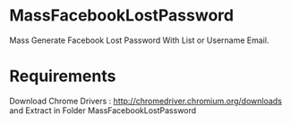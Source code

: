 # MassFacebookLostPassword
Mass Generate Facebook Lost Password With List or Username Email.

# Requirements
Download Chrome Drivers : http://chromedriver.chromium.org/downloads
and Extract in Folder MassFacebookLostPassword
